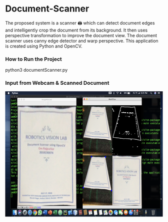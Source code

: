 # Document-Scanner
The proposed system is a scanner 🖨 which can detect document edges and intelligently crop the document from its background.  It then uses perspective transformation to improve the document view. The document scanner uses canny edge detector and warp perspective. This application is created using Python and OpenCV.

### How to Run the Project

python3 documentScanner.py

### Input from Webcam & Scanned Document

<img src="https://github.com/OmRajpurkar/Document-Scanner/blob/master/Screenshot.png" alt="alt text" width="650" height="400">
